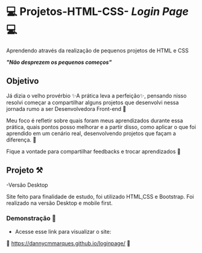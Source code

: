 
# 💻 Projetos-HTML-CSS- ***Login Page***💻
Aprendendo através da realização de pequenos projetos de HTML e CSS

***"Não desprezem os pequenos começos"***


 ## Objetivo

Já dizia o velho provérbio ✨A prática leva a perfeição✨, pensando nisso resolvi começar a compartilhar alguns projetos que desenvolvi nessa jornada rumo a ser Desenvolvedora Front-end  🚀

Meu foco é refletir sobre quais foram meus aprendizados durante essa prática, quais pontos posso melhorar e a partir disso, como aplicar o que foi aprendido em um cenário real, desenvolvendo projetos que façam a diferença. 🎯

Fique a vontade para compartilhar feedbacks e trocar aprendizados 🤍

## Projeto ⚒️

-Versão Desktop


Site feito para finalidade de estudo, foi utilizado HTML,CSS e Bootstrap. Foi realizado na versão Desktop e mobile first.

  ### Demonstração 📱
* Acesse esse link para visualizar o site:

💫 https://dannycmmarques.github.io/loginpage/ 💫



